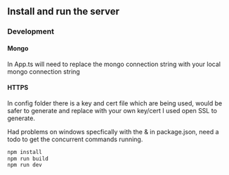 ## Install and run the server

### Development
#### Mongo
In App.ts will need to replace the mongo connection string with your local mongo connection string 

#### HTTPS
In config folder there is a key and cert file which are being used, would be safer to generate and replace with your own key/cert 
I used open SSL to generate.

Had problems on windows specfically with the & in package.json, need a todo to get the concurrent commands running.
```bash
npm install
npm run build
npm run dev
```


